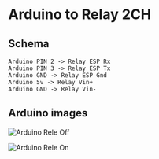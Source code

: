 # Arduino to Relay 2CH
## Schema

```code
Arduino PIN 2 -> Relay ESP Rx
Arduino PIN 3 -> Relay ESP Tx
Arduino GND -> Relay ESP Gnd
Arduino 5v -> Relay Vin+
Arduino GND -> Relay Vin-
```

## Arduino images
![Arduino Rele Off](2relay-arduino-releon.png)

![Arduino Rele On](2relay-arduino-releon.png)
